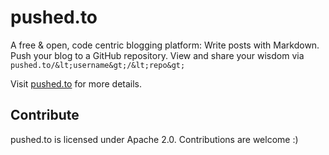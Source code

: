 # pushed.to

A free &amp; open, code centric blogging platform: Write posts with Markdown. Push your blog to a GitHub repository. View and share your wisdom via `pushed.to/&lt;username&gt;/&lt;repo&gt;`

Visit [pushed.to](http://pushed.to) for more details.

## Contribute

pushed.to is licensed under Apache 2.0. Contributions are welcome :)
